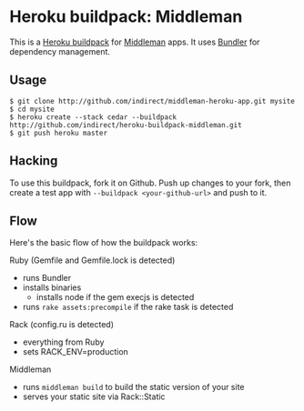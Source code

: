 Heroku buildpack: Middleman
======================

This is a [Heroku buildpack](http://devcenter.heroku.com/articles/buildpacks) for [Middleman](http://middlemanapp.com) apps. It uses [Bundler](http://gembundler.com) for dependency management.

Usage
-----

    $ git clone http://github.com/indirect/middleman-heroku-app.git mysite
    $ cd mysite
    $ heroku create --stack cedar --buildpack http://github.com/indirect/heroku-buildpack-middleman.git
    $ git push heroku master

Hacking
-------

To use this buildpack, fork it on Github.  Push up changes to your fork, then create a test app with `--buildpack <your-github-url>` and push to it.

Flow
----

Here's the basic flow of how the buildpack works:

Ruby (Gemfile and Gemfile.lock is detected)

* runs Bundler
* installs binaries
  * installs node if the gem execjs is detected
* runs `rake assets:precompile` if the rake task is detected

Rack (config.ru is detected)

* everything from Ruby
* sets RACK_ENV=production

Middleman

* runs `middleman build` to build the static version of your site
* serves your static site via Rack::Static
